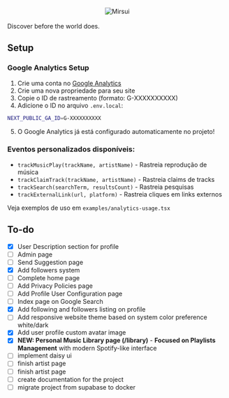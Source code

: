 <br/>
<div align="center">
  <img src="https://github.com/user-attachments/assets/0e672797-24cc-4cf5-a1c5-c11bd98ec109" alt="Mirsui">
</div>

<br/>
Discover before the world does.

## Setup

### Google Analytics Setup

1. Crie uma conta no [Google Analytics](https://analytics.google.com/)
2. Crie uma nova propriedade para seu site
3. Copie o ID de rastreamento (formato: G-XXXXXXXXXX)
4. Adicione o ID no arquivo `.env.local`:

```bash
NEXT_PUBLIC_GA_ID=G-XXXXXXXXXX
```

5. O Google Analytics já está configurado automaticamente no projeto!

### Eventos personalizados disponíveis:

- `trackMusicPlay(trackName, artistName)` - Rastreia reprodução de música
- `trackClaimTrack(trackName, artistName)` - Rastreia claims de tracks
- `trackSearch(searchTerm, resultsCount)` - Rastreia pesquisas
- `trackExternalLink(url, platform)` - Rastreia cliques em links externos

Veja exemplos de uso em `examples/analytics-usage.tsx`

## To-do

-   [x] User Description section for profile
-   [ ] Admin page
-   [ ] Send Suggestion page
-   [x] Add followers system
-   [ ] Complete home page
-   [ ] Add Privacy Policies page
-   [ ] Add Profile User Configuration page
-   [ ] Index page on Google Search
-   [x] Add following and followers listing on profile
-   [ ] Add responsive website theme based on system color preference white/dark
-   [x] Add user profile custom avatar image
-   [x] **NEW: Personal Music Library page (/library)** - **Focused on Playlists Management** with modern Spotify-like interface
-   [ ] implement daisy ui
-   [ ] finish artist page
-   [ ] finish artist page
-   [ ] create documentation for the project
-   [ ] migrate project from supabase to docker